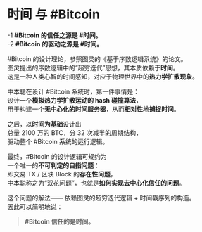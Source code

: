 # 时间 与 #Bitcoin

-1 **#Bitcoin 的信任之源是 #时间。**  
-2 **#Bitcoin 的驱动之源是 #时间。**

#Bitcoin 的设计理论，参照图灵的《基于序数逻辑系统》的论文。  
图灵提出的序数逻辑中的“超穷迭代”思想，其本质依赖于**时间**。  
这是一种人类心智的时间感知，对应于物理世界中的**热力学扩散现象**。

中本聪在设计 #Bitcoin 系统时，第一件事情是：  
设计一个**模拟热力学扩散运动的 hash 碰撞算法**，  
用于构建一个**无中心化的时间服务器**，从而**相对性地捕捉时间**。

之后，以**时间为基础**设计出  
总量 2100 万的 BTC，分 32 次减半的周期结构，  
驱动整个 #Bitcoin 系统的运行逻辑。

最终，#Bitcoin 的设计逻辑可规约为  
一个唯一的**不可判定的自指问题**：  
即交易 TX / 区块 Block 的**存在性问题**，  
中本聪称之为“双花问题”，也就是**如何实现去中心化信任的问题**。

这个问题的解法——
依赖图灵的超穷迭代逻辑 + 时间戳序列的构造。  
因此可以简明地说：

> **#Bitcoin 信任的是时间。**
